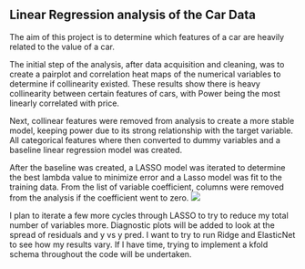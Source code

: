 ## Linear Regression analysis of the Car Data

The aim of this project is to determine which features of a car are heavily related to the value of a car.

The initial step of the analysis, after data acquisition and cleaning, was to create a pairplot and correlation heat maps of the numerical variables to determine if collinearity existed. These results show there is heavy collinearity between certain features of cars, with Power being the most linearly correlated with price.


Next, collinear features were removed from analysis to create a more stable model, keeping power due to its strong relationship with the target variable. All categorical features where then converted to dummy variables and a baseline linear regression model was created.


After the baseline was created, a LASSO model was iterated to determine the best lambda value to minimize error and a Lasso model was fit to the training data. From the list of variable coefficient, columns were removed from the analysis if the coefficient went to zero.
![](Images/base_linear_regression.png)

I plan to iterate a few more cycles through LASSO to try to reduce my total number of variables more. Diagnostic plots will be added to look at the spread of residuals and y vs y pred.
I want to try to run Ridge and ElasticNet to see how my results vary. If I have time, trying to implement a kfold schema throughout the code will be undertaken.
